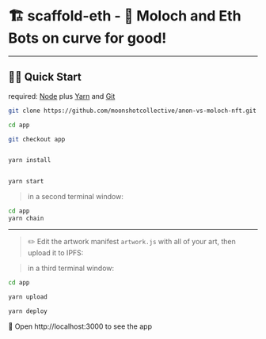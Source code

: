 # 🏗 scaffold-eth - 🤖 Moloch and Eth Bots on curve for good!


---

## 🏃‍♀️ Quick Start

required: [Node](https://nodejs.org/dist/latest-v12.x/) plus [Yarn](https://classic.yarnpkg.com/en/docs/install/) and [Git](https://git-scm.com/downloads)


```bash
git clone https://github.com/moonshotcollective/anon-vs-moloch-nft.git app

cd app

git checkout app
```

```bash

yarn install

```

```bash

yarn start

```

> in a second terminal window:

```bash
cd app
yarn chain

```

---

> ✏️ Edit the artwork manifest `artwork.js` with all of your art, then upload it to IPFS:

> in a third terminal window:


```bash
cd app

yarn upload

yarn deploy

```

📱 Open http://localhost:3000 to see the app
